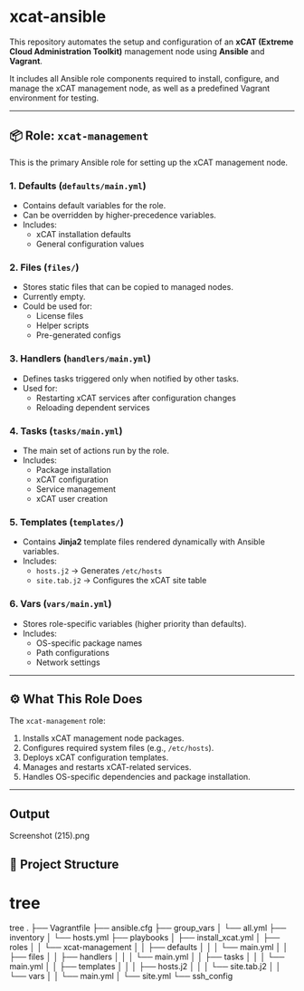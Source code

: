 # xcat-ansible

This repository automates the setup and configuration of an **xCAT (Extreme Cloud Administration Toolkit)** management node using **Ansible** and **Vagrant**.

It includes all Ansible role components required to install, configure, and manage the xCAT management node, as well as a predefined Vagrant environment for testing.

---

## 📦 Role: `xcat-management`

This is the primary Ansible role for setting up the xCAT management node.

### 1. **Defaults** (`defaults/main.yml`)
- Contains default variables for the role.
- Can be overridden by higher-precedence variables.
- Includes:
  - xCAT installation defaults
  - General configuration values

### 2. **Files** (`files/`)
- Stores static files that can be copied to managed nodes.
- Currently empty.
- Could be used for:
  - License files
  - Helper scripts
  - Pre-generated configs

### 3. **Handlers** (`handlers/main.yml`)
- Defines tasks triggered only when notified by other tasks.
- Used for:
  - Restarting xCAT services after configuration changes
  - Reloading dependent services

### 4. **Tasks** (`tasks/main.yml`)
- The main set of actions run by the role.
- Includes:
  - Package installation
  - xCAT configuration
  - Service management
  - xCAT user creation

### 5. **Templates** (`templates/`)
- Contains **Jinja2** template files rendered dynamically with Ansible variables.
- Includes:
  - `hosts.j2` → Generates `/etc/hosts`
  - `site.tab.j2` → Configures the xCAT site table

### 6. **Vars** (`vars/main.yml`)
- Stores role-specific variables (higher priority than defaults).
- Includes:
  - OS-specific package names
  - Path configurations
  - Network settings

---

## ⚙️ What This Role Does
The `xcat-management` role:

1. Installs xCAT management node packages.
2. Configures required system files (e.g., `/etc/hosts`).
3. Deploys xCAT configuration templates.
4. Manages and restarts xCAT-related services.
5. Handles OS-specific dependencies and package installation.

---

## Output 

Screenshot (215).png

## 📂 Project Structure




# tree
tree
.
├── Vagrantfile
├── ansible.cfg
├── group_vars
│   └── all.yml
├── inventory
│   └── hosts.yml
├── playbooks
│   ├── install_xcat.yml
│   ├── roles
│   │   └── xcat-management
│   │       ├── defaults
│   │       │   └── main.yml
│   │       ├── files
│   │       ├── handlers
│   │       │   └── main.yml
│   │       ├── tasks
│   │       │   └── main.yml
│   │       ├── templates
│   │       │   ├── hosts.j2
│   │       │   └── site.tab.j2
│   │       └── vars
│   │           └── main.yml
│   └── site.yml
└── ssh_config

